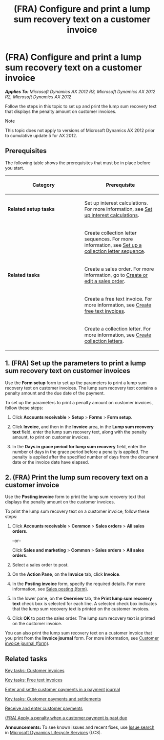 ﻿---
title: (FRA) Configure and print a lump sum recovery text on a customer invoice
TOCTitle: (FRA) Configure and print a lump sum recovery text on a customer invoice
ms:assetid: 640087d4-b724-4a79-aeb1-b345c70fc15b
ms:mtpsurl: https://technet.microsoft.com/en-us/library/Dn304975(v=AX.60)
ms:contentKeyID: 54899957
ms.date: 05/06/2014
mtps_version: v=AX.60
f1_keywords:
- Forms.SalesTable
- Forms.CustInvoiceJournal
- Forms.SalesEditLines
- FR – 00018
- Forms.CustFormletterParameters
---

# (FRA) Configure and print a lump sum recovery text on a customer invoice 


_**Applies To:** Microsoft Dynamics AX 2012 R3, Microsoft Dynamics AX 2012 R2, Microsoft Dynamics AX 2012_

Follow the steps in this topic to set up and print the lump sum recovery text that displays the penalty amount on customer invoices.


> [!NOTE]
> <P>This topic does not apply to versions of Microsoft Dynamics AX 2012 prior to cumulative update 5 for AX 2012.</P>



## Prerequisites

The following table shows the prerequisites that must be in place before you start.

<table>
<colgroup>
<col style="width: 50%" />
<col style="width: 50%" />
</colgroup>
<thead>
<tr class="header">
<th><p>Category</p></th>
<th><p>Prerequisite</p></th>
</tr>
</thead>
<tbody>
<tr class="odd">
<td><p><strong>Related setup tasks</strong></p></td>
<td><p>Set up interest calculations. For more information, see <a href="set-up-interest-calculations.md">Set up interest calculations</a>.</p></td>
</tr>
<tr class="even">
<td><p></p></td>
<td><p>Create collection letter sequences. For more information, see <a href="set-up-a-collection-letter-sequence.md">Set up a collection letter sequence</a>.</p></td>
</tr>
<tr class="odd">
<td><p><strong>Related tasks</strong></p></td>
<td><p>Create a sales order. For more information, go to <a href="create-or-edit-a-sales-order.md">Create or edit a sales order</a>.</p></td>
</tr>
<tr class="even">
<td><p></p></td>
<td><p>Create a free text invoice. For more information, see <a href="create-free-text-invoices.md">Create free text invoices</a>.</p></td>
</tr>
<tr class="odd">
<td><p></p></td>
<td><p>Create a collection letter. For more information, see <a href="create-collection-letters.md">Create collection letters</a>.</p></td>
</tr>
</tbody>
</table>


## 1\. (FRA) Set up the parameters to print a lump sum recovery text on customer invoices

Use the **Form setup** form to set up the parameters to print a lump sum recovery text on customer invoices. The lump sum recovery text contains a penalty amount and the due date of the payment.

To set up the parameters to print a penalty amount on customer invoices, follow these steps:

1.  Click **Accounts receivable** \> **Setup** \> **Forms** \> **Form setup**.

2.  Click **Invoice**, and then in the **Invoice** area, in the **Lump sum recovery text** field, enter the lump sum recovery text, along with the penalty amount, to print on customer invoices.

3.  In the **Days in grace period for lump sum recovery** field, enter the number of days in the grace period before a penalty is applied. The penalty is applied after the specified number of days from the document date or the invoice date have elapsed.

## 2\. (FRA) Print the lump sum recovery text on a customer invoice

Use the **Posting invoice** form to print the lump sum recovery text that displays the penalty amount on the customer invoices.

To print the lump sum recovery text on a customer invoice, follow these steps:

1.  Click **Accounts receivable** \> **Common** \> **Sales orders** \> **All sales orders**.
    
    –or–
    
    Click **Sales and marketing** \> **Common** \> **Sales orders** \> **All sales orders**.

2.  Select a sales order to post.

3.  On the **Action Pane**, on the **Invoice** tab, click **Invoice**.

4.  In the **Posting invoice** form, specify the required details. For more information, see [Sales posting (form)](https://technet.microsoft.com/en-us/library/aa550287\(v=ax.60\)).

5.  In the lower pane, on the **Overview** tab, the **Print lump sum recovery text** check box is selected for each line. A selected check box indicates that the lump sum recovery text is printed on the customer invoices.

6.  Click **OK** to post the sales order. The lump sum recovery text is printed on the customer invoice.

You can also print the lump sum recovery text on a customer invoice that you print from the **Invoice journal** form. For more information, see [Customer invoice journal (form)](https://technet.microsoft.com/en-us/library/aa618201\(v=ax.60\)).

## Related tasks

[Key tasks: Customer invoices](key-tasks-customer-invoices.md)

[Key tasks: Free text invoices](key-tasks-free-text-invoices.md)

[Enter and settle customer payments in a payment journal](enter-and-settle-customer-payments-in-a-payment-journal.md)

[Key tasks: Customer payments and settlements](key-tasks-customer-payments-and-settlements.md)

[Receive and enter customer payments](receive-and-enter-customer-payments.md)

[(FRA) Apply a penalty when a customer payment is past due](fra-apply-a-penalty-when-a-customer-payment-is-past-due.md)

  
**Announcements:** To see known issues and recent fixes, use [Issue search](http://go.microsoft.com/fwlink/?linkid=389258) in [Microsoft Dynamics Lifecycle Services](http://go.microsoft.com/fwlink/?linkid=306505) (LCS).

